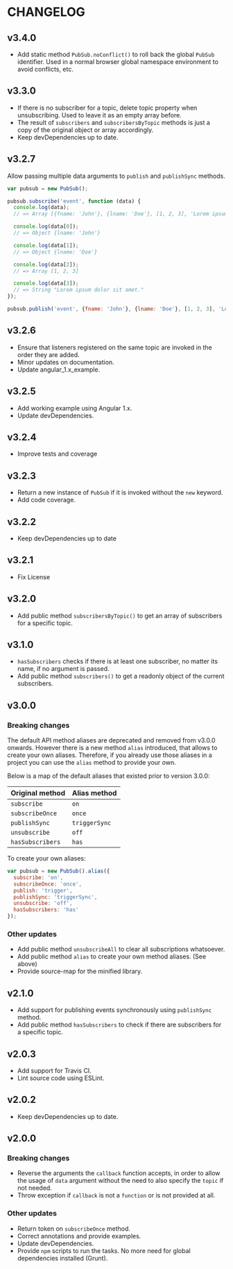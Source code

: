 # CHANGELOG

## v3.4.0
- Add static method `PubSub.noConflict()` to roll back the global `PubSub` identifier. Used in a normal browser global namespace environment to avoid conflicts, etc.

## v3.3.0
- If there is no subscriber for a topic, delete topic property when unsubscribing. Used to leave it as an empty array before.
- The result of `subscribers` and `subscribersByTopic` methods is just a copy of the original object or array accordingly.
- Keep devDependencies up to date.

## v3.2.7
Allow passing multiple data arguments to `publish` and `publishSync` methods.
```js
var pubsub = new PubSub();

pubsub.subscribe('event', function (data) {
  console.log(data);
  // => Array [{fname: 'John'}, {lname: 'Doe'}, [1, 2, 3], 'Lorem ipsum dolor sit amet.']

  console.log(data[0]);
  // => Object {lname: 'John'}

  console.log(data[1]);
  // => Object {lname: 'Doe'}

  console.log(data[2]);
  // => Array [1, 2, 3]

  console.log(data[3]);
  // => String "Lorem ipsum dolor sit amet."
});

pubsub.publish('event', {fname: 'John'}, {lname: 'Doe'}, [1, 2, 3], 'Lorem ipsum dolor sit amet.');
```

## v3.2.6
- Ensure that listeners registered on the same topic are invoked in the order they are added.
- Minor updates on documentation.
- Update angular_1.x_example.

## v3.2.5
- Add working example using Angular 1.x.
- Update devDependencies.

## v3.2.4
- Improve tests and coverage

## v3.2.3
- Return a new instance of `PubSub` if it is invoked without the `new` keyword.
- Add code coverage.

## v3.2.2
- Keep devDependencies up to date

## v3.2.1
- Fix License

## v3.2.0
- Add public method `subscribersByTopic()` to get an array of subscribers for a specific topic.

## v3.1.0
- `hasSubscribers` checks if there is at least one subscriber, no matter its name, if no argument is passed.
- Add public method `subscribers()` to get a readonly object of the current subscribers.

## v3.0.0

### Breaking changes

The default API method aliases are deprecated and removed from v3.0.0 onwards. However there is a new method `alias` introduced, that allows to create your own aliases. Therefore, if you already use those aliases in a project you can use the `alias` method to provide your own.

Below is a map of the default aliases that existed prior to version 3.0.0:

| Original method  | Alias method  |
| ---------------  | ------------- |
| `subscribe`      | `on`          |
| `subscribeOnce`  | `once`        |
| `publishSync`    | `triggerSync` |
| `unsubscribe`    | `off`         |
| `hasSubscribers` | `has`         |

To create your own aliases:

```js
var pubsub = new PubSub().alias({
  subscribe: 'on',
  subscribeOnce: 'once',
  publish: 'trigger',
  publishSync: 'triggerSync',
  unsubscribe: 'off',
  hasSubscribers: 'has'
});
```

### Other updates

- Add public method `unsubscribeAll` to clear all subscriptions whatsoever.
- Add public method `alias` to create your own method aliases. (See above)
- Provide source-map for the minified library.

## v2.1.0
- Add support for publishing events synchronously using `publishSync` method.
- Add public method `hasSubscribers` to check if there are subscribers for a specific topic.

## v2.0.3
- Add support for Travis CI.
- Lint source code using ESLint.

## v2.0.2
- Keep devDependencies up to date.

## v2.0.0

### Breaking changes

- Reverse the arguments the `callback` function accepts, in order to allow the usage of `data` argument without the need to also specify the `topic` if not needed.
- Throw exception if `callback` is not a `function` or is not provided at all.

### Other updates
- Return token on `subscribeOnce` method.
- Correct annotations and provide examples.
- Update devDependencies.
- Provide `npm` scripts to run the tasks. No more need for global dependencies installed (Grunt).
